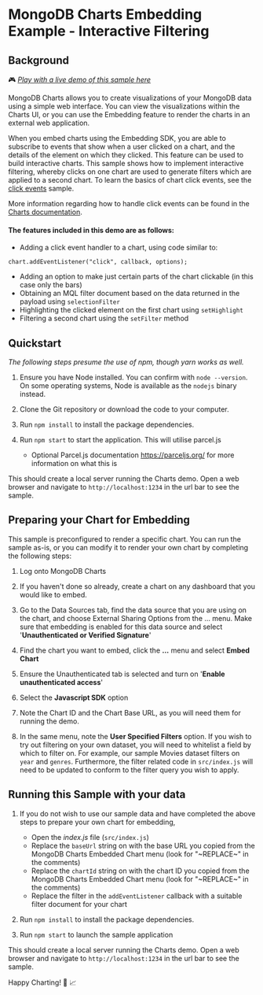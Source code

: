 # MongoDB Charts Embedding Example - Interactive Filtering

## Background

🎮 _[Play with a live demo of this sample here](https://codesandbox.io/s/github/mongodb-js/charts-embed-sdk/tree/master/examples/charts/click-events-filtering)_

MongoDB Charts allows you to create visualizations of your MongoDB data using a simple web interface. You can view the visualizations within the Charts UI, or you can use the Embedding feature to render the charts in an external web application.

When you embed charts using the Embedding SDK, you are able to subscribe to events that show when a user clicked on a chart, and the details of the element on which they clicked. This feature can be used to build interactive charts. This sample shows how to implement interactive filtering, whereby clicks on one chart are used to generate filters which are applied to a second chart. To learn the basics of chart click events, see the [click events](https://github.com/mongodb-js/charts-embed-sdk/tree/master/examples/charts/click-events-basic) sample.

More information regarding how to handle click events can be found in the [Charts documentation](https://docs.mongodb.com/charts/saas/handle-click-events/).

#### The features included in this demo are as follows:

- Adding a click event handler to a chart, using code similar to:

```
chart.addEventListener("click", callback, options);
```

- Adding an option to make just certain parts of the chart clickable (in this case only the bars)
- Obtaining an MQL filter document based on the data returned in the payload using `selectionFilter`
- Highlighting the clicked element on the first chart using `setHighlight`
- Filtering a second chart using the `setFilter` method

## Quickstart

_The following steps presume the use of npm, though yarn works as well._

1. Ensure you have Node installed. You can confirm with `node --version`. On some operating systems, Node is available as the `nodejs` binary instead.

2. Clone the Git repository or download the code to your computer.

3. Run `npm install` to install the package dependencies.

4. Run `npm start` to start the application. This will utilise parcel.js
   - Optional Parcel.js documentation https://parceljs.org/ for more information on what this is

This should create a local server running the Charts demo. Open a web browser and navigate to `http://localhost:1234` in the url bar to see the sample.

## Preparing your Chart for Embedding

This sample is preconfigured to render a specific chart. You can run the sample as-is, or you can modify it to render your own chart by completing the following steps:

1. Log onto MongoDB Charts

2. If you haven't done so already, create a chart on any dashboard that you would like to embed.

3. Go to the Data Sources tab, find the data source that you are using on the chart, and choose External Sharing Options from the ... menu. Make sure that embedding is enabled for this data source and select '**Unauthenticated or Verified Signature**'

4. Find the chart you want to embed, click the **...** menu and select **Embed Chart**

5. Ensure the Unauthenticated tab is selected and turn on '**Enable unauthenticated access**'

6. Select the **Javascript SDK** option

7. Note the Chart ID and the Chart Base URL, as you will need them for running the demo.

8. In the same menu, note the **User Specified Filters** option. If you wish to try out filtering on your own dataset, you will need to whitelist a field by which to filter on. For example, our sample Movies dataset filters on `year` and `genres`.
   Furthermore, the filter related code in `src/index.js` will need to be updated to conform to the filter query you wish to apply.

## Running this Sample with your data

1. If you do not wish to use our sample data and have completed the above steps to prepare your own chart for embedding,

   - Open the _index.js_ file (`src/index.js`)
   - Replace the `baseUrl` string on with the base URL you copied from the MongoDB Charts Embedded Chart menu (look for "\~REPLACE\~" in the comments)
   - Replace the `chartId` string on with the chart ID you copied from the MongoDB Charts Embedded Chart menu (look for "\~REPLACE\~" in the comments)
   - Replace the filter in the `addEventListener` callback with a suitable filter document for your chart

2. Run `npm install` to install the package dependencies.
3. Run `npm start` to launch the sample application

This should create a local server running the Charts demo. Open a web browser and navigate to `http://localhost:1234` in the url bar to see the sample.

Happy Charting! 🚀 📈
